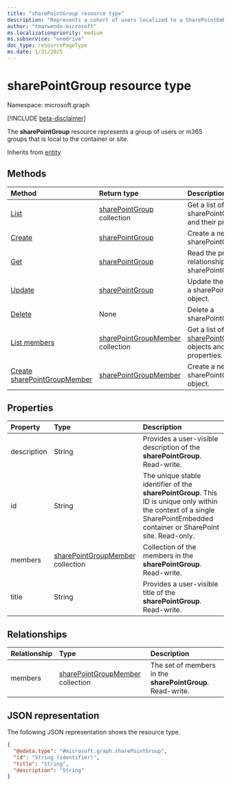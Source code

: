 ```yaml
---
title: "sharePointGroup resource type"
description: "Represents a cohort of users localized to a SharePointEmbedded container or SharePoint site."
author: "tmarwendo-microsoft"
ms.localizationpriority: medium
ms.subservice: "onedrive"
doc_type: resourcePageType
ms.date: 1/31/2025
---
```


# sharePointGroup resource type

Namespace: microsoft.graph

[!INCLUDE [beta-disclaimer](../../includes/beta-disclaimer.md)]

The **sharePointGroup** resource represents a group of users or m365 groups that is local to the container or site.

Inherits from [entity](../resources/entity.md)

## Methods
|Method|Return type|Description|
|:---|:---|:---|
|[List](../api/filestoragecontainer-list-sharepointgroups.md)|[sharePointGroup](../resources/sharepointgroup.md) collection|Get a list of the sharePointGroup objects and their properties.|
|[Create](../api/filestoragecontainer-post-sharepointgroups.md)|[sharePointGroup](../resources/sharepointgroup.md)|Create a new sharePointGroup object.|
|[Get](../api/sharepointgroup-get.md)|[sharePointGroup](../resources/sharepointgroup.md)|Read the properties and relationships of a sharePointGroup object.|
|[Update](../api/sharepointgroup-update.md)|[sharePointGroup](../resources/sharepointgroup.md)|Update the properties of a sharePointGroup object.|
|[Delete](../api/filestoragecontainer-delete-sharepointgroups.md)|None|Delete a sharePointGroup object.|
|[List members](../api/sharepointgroup-list-members.md)|[sharePointGroupMember](../resources/sharepointgroupmember.md) collection|Get a list of the [sharePointGroupMember](../resources/sharepointgroupmember.md) objects and their properties.|
|[Create sharePointGroupMember](../api/sharepointgroup-post-members.md)|[sharePointGroupMember](../resources/sharepointgroupmember.md)|Create a new sharePointGroupMember object.|

## Properties
|Property|Type|Description|
|:---|:---|:---|
|description|String|Provides a user-visible description of the **sharePointGroup**. Read-write.|
|id|String|The unique stable identifier of the **sharePointGroup**. This ID is unique only within the context of a single SharePointEmbedded container or SharePoint site. Read-only.|
|members|[sharePointGroupMember](../resources/sharepointgroupmember.md) collection|Collection of the members in the  **sharePointGroup**. Read-write.|
|title|String|Provides a user-visible title of the **sharePointGroup**. Read-write.|

## Relationships
|Relationship|Type|Description|
|:---|:---|:---|
|members|[sharePointGroupMember](../resources/sharepointgroupmember.md) collection|The set of members in the **sharePointGroup**. Read-write.|

## JSON representation
The following JSON representation shows the resource type.
<!-- {
  "blockType": "resource",
  "keyProperty": "id",
  "@odata.type": "microsoft.graph.sharePointGroup",
  "openType": false
}
-->
``` json
{
  "@odata.type": "#microsoft.graph.sharePointGroup",
  "id": "String (identifier)",
  "title": "String",
  "description": "String"
}
```